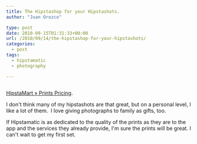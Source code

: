 ```yaml
---
title: The Hipstashop for your Hipstashots.
author: "Juan Orozco" 

type: post
date: 2010-09-15T01:31:33+00:00
url: /2010/09/14/the-hipstashop-for-your-hipstashots/
categories:
  - post
tags:
  - hipstamatic
  - photography

---
```

<p style="text-align:center;">
  <a href="http://hipstamart.com/hipstamart/prints_pricing"><img src="https://i0.wp.com/iam.juano.info/files/2010/09/logo.png?w=580" alt="" data-recalc-dims="1" /></a>
</p>

[HipstaMart » Prints Pricing][1].

I don't think many of my hipstashots are that great, but on a personal level, I like a lot of them.  I love giving photographs to family as gifts, too.

If Hipstamatic is as dedicated to the quality of the prints as they are to the app and the services they already provide, I'm sure the prints will be great. I can't wait to get my first set.

 [1]: http://hipstamart.com/hipstamart/prints_pricing